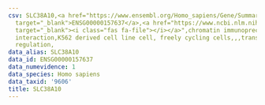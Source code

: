 ```yaml
---
csv: SLC38A10,<a href="https://www.ensembl.org/Homo_sapiens/Gene/Summary?db=core;g=ENSG00000157637"
  target="_blank">ENSG00000157637</a>,<a href="https://www.ncbi.nlm.nih.gov/pubmed/23959860"
  target="_blank"><i class="fas fa-file"></i></a>",chromatin immunoprecipitation assay,direct
  interaction,K562 derived cell line cell, freely cycling cells,,,transcriptional
  regulation,
data_alias: SLC38A10
data_id: ENSG00000157637
data_numevidence: 1
data_species: Homo sapiens
data_taxid: '9606'
title: SLC38A10
---
```

